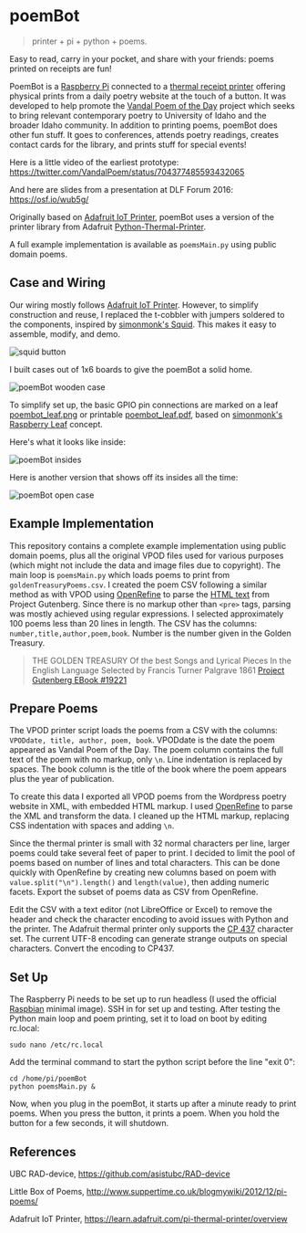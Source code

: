 # poemBot

> printer + pi + python + poems. 

Easy to read, carry in your pocket, and share with your friends: poems printed on receipts are fun!

PoemBot is a [Raspberry Pi](https://www.raspberrypi.org/) connected to a [thermal receipt printer](https://www.adafruit.com/products/597) offering physical prints from a daily poetry website at the touch of a button. It was developed to help promote the [Vandal Poem of the Day](http://poetry.lib.uidaho.edu/) project which seeks to bring relevant contemporary poetry to University of Idaho and the broader Idaho community.
In addition to printing poems, poemBot does other fun stuff. It goes to conferences, attends poetry readings, creates contact cards for the library, and prints stuff for special events! 

Here is a little video of the earliest prototype: https://twitter.com/VandalPoem/status/704377485593432065 

And here are slides from a presentation at DLF Forum 2016: https://osf.io/wub5g/

Originally based on [Adafruit IoT Printer](https://learn.adafruit.com/pi-thermal-printer/overview), poemBot uses a version of the printer library from Adafruit [Python-Thermal-Printer](https://github.com/adafruit/Python-Thermal-Printer/blob/master/Adafruit_Thermal.py).

A full example implementation is available as `poemsMain.py` using public domain poems. 

## Case and Wiring

Our wiring mostly follows [Adafruit IoT Printer](https://learn.adafruit.com/pi-thermal-printer/overview). 
However, to simplify construction and reuse, I replaced the t-cobbler with jumpers soldered to the components, inspired by [simonmonk's Squid](https://github.com/simonmonk/squid). 
This makes it easy to assemble, modify, and demo. 

![squid button](images/squid2.JPG)

I built cases out of 1x6 boards to give the poemBot a solid home.

![poemBot wooden case](images/poemBot3.JPG)

To simplify set up, the basic GPIO pin connections are marked on a leaf [poembot_leaf.png](poembot_leaf.png) or printable [poembot_leaf.pdf](poembot_leaf.pdf), based on [simonmonk's Raspberry Leaf](http://www.doctormonk.com/2013/02/raspberry-pi-and-breadboard-raspberry.html) concept.

Here's what it looks like inside:

![poemBot insides](images/poemBot_inside.JPG)

Here is another version that shows off its insides all the time:

![poemBot open case](images/poemBot5.JPG)

## Example Implementation

This repository contains a complete example implementation using public domain poems, plus all the original VPOD files used for various purposes (which might not include the data and image files due to copyright). 
The main loop is `poemsMain.py` which loads poems to print from `goldenTreasuryPoems.csv`.
I created the poem CSV following a similar method as with VPOD using [OpenRefine](https://github.com/OpenRefine/OpenRefine) to parse the [HTML text](http://www.gutenberg.org/ebooks/19221) from Project Gutenberg.
Since there is no markup other than `<pre>` tags, parsing was mostly achieved using regular expressions.
I selected approximately 100 poems less than 20 lines in length. 
The CSV has the columns: `number,title,author,poem,book`. Number is the number given in the Golden Treasury.  

> THE GOLDEN TREASURY
> Of the best Songs and Lyrical Pieces
> In the English Language
> Selected by Francis Turner Palgrave 
> 1861
> [Project Gutenberg EBook #19221](http://www.gutenberg.org/ebooks/19221)

## Prepare Poems

The VPOD printer script loads the poems from a CSV with the columns: `VPODdate, title, author, poem, book`.
VPODdate is the date the poem appeared as Vandal Poem of the Day. 
The poem column contains the full text of the poem with no markup, only `\n`. Line indentation is replaced by spaces.
The book column is the title of the book where the poem appears plus the year of publication.

To create this data I exported all VPOD poems from the Wordpress poetry website in XML, with embedded HTML markup. 
I used [OpenRefine](https://github.com/OpenRefine/OpenRefine) to parse the XML and transform the data. 
I cleaned up the HTML markup, replacing CSS indentation with spaces and adding `\n`. 

Since the thermal printer is small with 32 normal characters per line, larger poems could take several feet of paper to print. 
I decided to limit the pool of poems based on number of lines and total characters. 
This can be done quickly with OpenRefine by creating new columns based on poem with ```value.split("\n").length()``` and ```length(value)```, then adding numeric facets. 
Export the subset of poems data as CSV from OpenRefine. 

Edit the CSV with a text editor (not LibreOffice or Excel) to remove the header and check the character encoding to avoid issues with Python and the printer. 
The Adafruit thermal printer only supports the [CP 437](https://en.wikipedia.org/wiki/Code_page_437) character set.
The current UTF-8 encoding can generate strange outputs on special characters. 
Convert the encoding to CP437.

## Set Up

The Raspberry Pi needs to be set up to run headless (I used the official [Raspbian](https://www.raspberrypi.org/downloads/raspbian/) minimal image).
SSH in for set up and testing. 
After testing the Python main loop and poem printing, set it to load on boot by editing rc.local:

```
sudo nano /etc/rc.local
```

Add the terminal command to start the python script before the line "exit 0":

```
cd /home/pi/poemBot
python poemsMain.py &
```

Now, when you plug in the poemBot, it starts up after a minute ready to print poems. 
When you press the button, it prints a poem. 
When you hold the button for a few seconds, it will shutdown.

## References

UBC RAD-device, https://github.com/asistubc/RAD-device

Little Box of Poems, http://www.suppertime.co.uk/blogmywiki/2012/12/pi-poems/

Adafruit IoT Printer, https://learn.adafruit.com/pi-thermal-printer/overview
